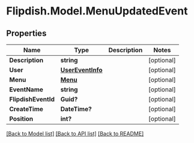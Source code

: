 # Flipdish.Model.MenuUpdatedEvent
## Properties

Name | Type | Description | Notes
------------ | ------------- | ------------- | -------------
**Description** | **string** |  | [optional] 
**User** | [**UserEventInfo**](UserEventInfo.md) |  | [optional] 
**Menu** | [**Menu**](Menu.md) |  | [optional] 
**EventName** | **string** |  | [optional] 
**FlipdishEventId** | **Guid?** |  | [optional] 
**CreateTime** | **DateTime?** |  | [optional] 
**Position** | **int?** |  | [optional] 

[[Back to Model list]](../README.md#documentation-for-models) [[Back to API list]](../README.md#documentation-for-api-endpoints) [[Back to README]](../README.md)

